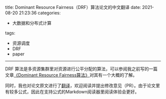 title: Dominant Resource Fairness（DRF）算法论文的中文翻译
date: 2021-08-20 21:23:36
categories:
- 大数据和分布式计算

tags:
- 资源调度
- DRF
- paper
---

DRF 算法是多资源集群里对资源进行公平分配的算法，可以参阅我之前写的一篇文章[《Dominant Resource Fairness算法》](https://yuhuixa.com/2020/06/20/DRF/)对其有一个大概的了解。

<!-- more -->

同时，我也对论文原文进行了[翻译](https://github.com/ityuhui/drf-zh_cn/blob/main/drf-zh_cn.md)，欢迎阅读并提出修改意见（PR）。由于论文里有较多公式，因此在支持公式的Markdown阅读器里阅读体验会更好。
